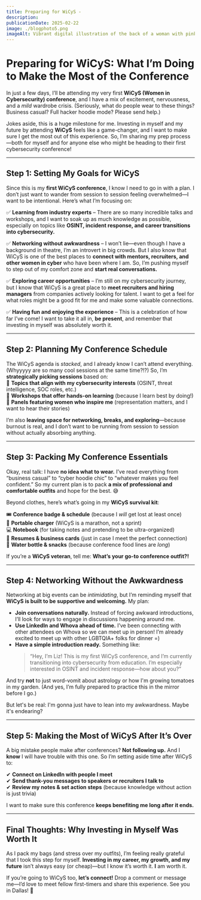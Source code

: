 ```yaml
---
title: Preparing for WiCyS - 
description: 
publicationDate: 2025-02-22
image: ./blogphoto5.png
imageAlt: Vibrant digital illustration of the back of a woman with pink hair preparing for her first WiCyS conference on a laptop
---
```


# **Preparing for WiCyS: What I’m Doing to Make the Most of the Conference**  

In just a few days, I’ll be attending my very first **WiCyS (Women in Cybersecurity) conference**, and I have a mix of excitement, nervousness, and a *mild* wardrobe crisis. (Seriously, what do people wear to these things? Business casual? Full hacker hoodie mode? Please send help.)  

Jokes aside, this is a huge milestone for me. Investing in myself and my future by attending **WiCyS** feels like a game-changer, and I want to make sure I get the most out of this experience. So, I’m sharing my prep process—both for myself and for anyone else who might be heading to their first cybersecurity conference!  

---

## **Step 1: Setting My Goals for WiCyS**  

Since this is my **first WiCyS conference**, I know I need to go in with a plan. I don’t just want to wander from session to session feeling overwhelmed—I want to be intentional. Here’s what I’m focusing on:  

✅ **Learning from industry experts** – There are so many incredible talks and workshops, and I want to soak up as much knowledge as possible, especially on topics like **OSINT, incident response, and career transitions into cybersecurity.**  

✅ **Networking without awkwardness** – I won’t lie—even though I have a background in theatre, I’m an introvert in big crowds. But I also know that WiCyS is one of the best places to **connect with mentors, recruiters, and other women in cyber** who have been where I am. So, I’m pushing myself to step out of my comfort zone and **start real conversations.**  

✅ **Exploring career opportunities** – I’m still on my cybersecurity journey, but I know that WiCyS is a great place to **meet recruiters and hiring managers** from companies actively looking for talent. I want to get a feel for what roles might be a good fit for me and make some valuable connections.  

✅ **Having fun and enjoying the experience** – This is a celebration of how far I’ve come! I want to take it all in, **be present**, and remember that investing in myself was absolutely worth it.  

---

## **Step 2: Planning My Conference Schedule**  

The WiCyS agenda is *stacked*, and I already know I can’t attend everything. (Whyyyyy are so many cool sessions at the same time?!?) So, I’m **strategically picking sessions** based on:  
📌 **Topics that align with my cybersecurity interests** (OSINT, threat intelligence, SOC roles, etc.)  
📌 **Workshops that offer hands-on learning** (because I learn best by doing!)  
📌 **Panels featuring women who inspire me** (representation matters, and I want to hear their stories)  

I’m also **leaving space for networking, breaks, and exploring**—because burnout is real, and I don’t want to be running from session to session without actually absorbing anything. 

---

## **Step 3: Packing My Conference Essentials**  

Okay, real talk: I have **no idea what to wear.** I’ve read everything from “business casual” to “cyber hoodie chic” to “whatever makes you feel confident.” So my current plan is to pack **a mix of professional and comfortable outfits** and hope for the best. 😅  

Beyond clothes, here’s what’s going in my **WiCyS survival kit**:  

🎟 **Conference badge & schedule** (because I *will* get lost at least once)  
📱 **Portable charger** (WiCyS is a marathon, not a sprint)  
💻 **Notebook** (for taking notes and pretending to be ultra-organized)  
💼 **Resumes & business cards** (just in case I meet the perfect connection)  
🥤 **Water bottle & snacks** (because conference food lines are *long*)  

If you’re a **WiCyS veteran**, tell me: **What’s your go-to conference outfit?!**  

---

## **Step 4: Networking Without the Awkwardness**  

Networking at big events can be *intimidating*, but I’m reminding myself that **WiCyS is built to be supportive and welcoming.** My plan:  

- **Join conversations naturally.** Instead of forcing awkward introductions, I’ll look for ways to engage in discussions happening around me.  
- **Use LinkedIn and Whova ahead of time.** I’ve been connecting with other attendees on Whova so we can meet up in person!  I’m already excited to meet up with other LGBTQIA+ folks for dinner =)
- **Have a simple introduction ready.** Something like:  
  > “Hey, I’m Liz! This is my first WiCyS conference, and I’m currently transitioning into cybersecurity from education. I’m especially interested in OSINT and incident response—how about you?”  

And try **not** to just word-vomit about astrology or how I'm growing tomatoes in my garden. (And yes, I’m fully prepared to practice this in the mirror before I go.)  

But let's be real: I'm gonna just have to lean into my awkwardness. Maybe it's endearing?

---

## **Step 5: Making the Most of WiCyS After It’s Over**  

A big mistake people make after conferences? **Not following up.** And I **know** I will have trouble with this one. So I’m setting aside time after WiCyS to:  

✔ **Connect on LinkedIn with people I meet**  
✔ **Send thank-you messages to speakers or recruiters I talk to**  
✔ **Review my notes & set action steps** (because knowledge without action is just trivia)  

I want to make sure this conference **keeps benefiting me long after it ends.**  

---

## **Final Thoughts: Why Investing in Myself Was Worth It**  

As I pack my bags (and stress over my outfits), I’m feeling really grateful that I took this step for myself. **Investing in my career, my growth, and my future** isn’t always easy (or cheap)—but I know it’s worth it. **I** am worth it. 

If you’re going to WiCyS too, **let’s connect!** Drop a comment or message me—I’d love to meet fellow first-timers and share this experience. See you in Dallas! 🚀  

